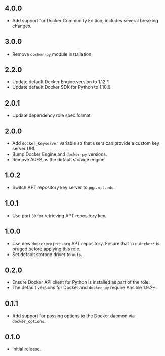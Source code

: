 ## 4.0.0

- Add support for Docker Community Edition; includes several breaking changes.

## 3.0.0

- Remove `docker-py` module installation.

## 2.2.0

- Update default Docker Engine version to 1.12.*.
- Update default Docker SDK for Python to 1.10.6.

## 2.0.1

- Update dependency role spec format

## 2.0.0

- Add `docker_keyserver` variable so that users can provide a custom key server
  URI.
- Bump Docker Engine and `docker-py` versions.
- Remove AUFS as the default storage engine.

## 1.0.2

- Switch APT repository key server to `pgp.mit.edu`.

## 1.0.1

- Use port `80` for retrieving APT repository key.

## 1.0.0

- Use new `dockerproject.org` APT repository. Ensure that `lxc-docker*` is
  pruged before applying this role.
- Set default storage driver to `aufs`.

## 0.2.0

- Ensure Docker API client for Python is installed as part of the role.
- The default versions for Docker and `docker-py` require Ansible 1.9.2+.

## 0.1.1

- Add support for passing options to the Docker daemon via `docker_options`.

## 0.1.0

- Initial release.
